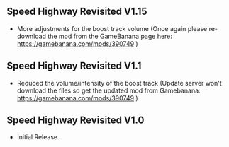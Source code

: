 ## Speed Highway Revisited V1.15
- More adjustments for the boost track volume (Once again please re-download the mod from the GameBanana page here: https://gamebanana.com/mods/390749 )

## Speed Highway Revisited V1.1
- Reduced the volume/intensity of the boost track (Update server won't download the files so get the updated mod from Gamebanana: https://gamebanana.com/mods/390749 )

## Speed Highway Revisited V1.0
- Initial Release.
